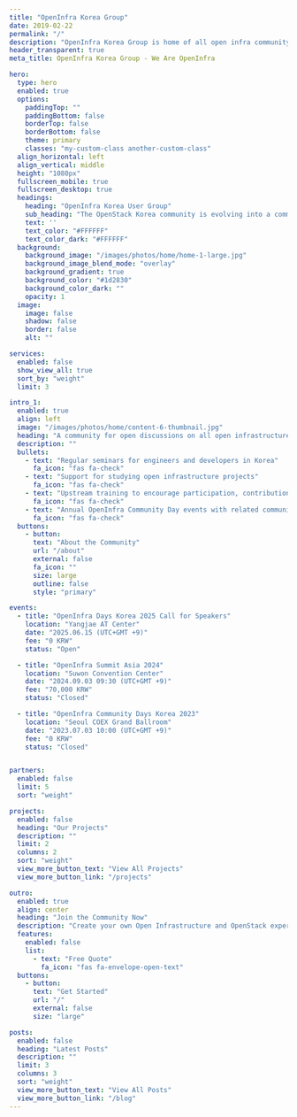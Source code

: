 ```yaml
---
title: "OpenInfra Korea Group"
date: 2019-02-22
permalink: "/"
description: "OpenInfra Korea Group is home of all open infra community including OpenStack."
header_transparent: true
meta_title: OpenInfra Korea Group - We Are OpenInfra

hero:
  type: hero
  enabled: true
  options:
    paddingTop: ""
    paddingBottom: false
    borderTop: false
    borderBottom: false
    theme: primary
    classes: "my-custom-class another-custom-class"
  align_horizontal: left
  align_vertical: middle
  height: "1080px"
  fullscreen_mobile: true
  fullscreen_desktop: true
  headings:
    heading: "OpenInfra Korea User Group"
    sub_heading: "The OpenStack Korea community is evolving into a community for all open infrastructure projects!"
    text: ''
    text_color: "#FFFFFF"
    text_color_dark: "#FFFFFF"
  background:
    background_image: "/images/photos/home/home-1-large.jpg"
    background_image_blend_mode: "overlay"
    background_gradient: true
    background_color: "#1d2830"
    background_color_dark: ""
    opacity: 1
  image:
    image: false
    shadow: false
    border: false
    alt: ""

services:
  enabled: false
  show_view_all: true
  sort_by: "weight"
  limit: 3

intro_1:
  enabled: true
  align: left
  image: "/images/photos/home/content-6-thumbnail.jpg"
  heading: "A community for open discussions on all open infrastructure topics, including OpenStack."
  description: ""
  bullets:
    - text: "Regular seminars for engineers and developers in Korea"
      fa_icon: "fas fa-check"
    - text: "Support for studying open infrastructure projects"
      fa_icon: "fas fa-check"
    - text: "Upstream training to encourage participation, contribution, and expansion in open infrastructure projects"
      fa_icon: "fas fa-check"
    - text: "Annual OpenInfra Community Day events with related communities"
      fa_icon: "fas fa-check"
  buttons:
    - button:
      text: "About the Community"
      url: "/about"
      external: false
      fa_icon: ""
      size: large
      outline: false
      style: "primary"

events:
  - title: "OpenInfra Days Korea 2025 Call for Speakers"
    location: "Yangjae AT Center"
    date: "2025.06.15 (UTC+GMT +9)"
    fee: "0 KRW"
    status: "Open"

  - title: "OpenInfra Summit Asia 2024"
    location: "Suwon Convention Center"
    date: "2024.09.03 09:30 (UTC+GMT +9)"
    fee: "70,000 KRW"
    status: "Closed"

  - title: "OpenInfra Community Days Korea 2023"
    location: "Seoul COEX Grand Ballroom"
    date: "2023.07.03 10:00 (UTC+GMT +9)"
    fee: "0 KRW"
    status: "Closed"


partners:
  enabled: false
  limit: 5
  sort: "weight"

projects:
  enabled: false
  heading: "Our Projects"
  description: ""
  limit: 2
  columns: 2
  sort: "weight"
  view_more_button_text: "View All Projects"
  view_more_button_link: "/projects"

outro:
  enabled: true
  align: center
  heading: "Join the Community Now"
  description: "Create your own Open Infrastructure and OpenStack experience"
  features:
    enabled: false
    list:
      - text: "Free Quote"
        fa_icon: "fas fa-envelope-open-text"
  buttons:
    - button:
      text: "Get Started"
      url: "/"
      external: false
      size: "large"

posts:
  enabled: false
  heading: "Latest Posts"
  description: ""
  limit: 3
  columns: 3
  sort: "weight"
  view_more_button_text: "View All Posts"
  view_more_button_link: "/blog"
---
```


